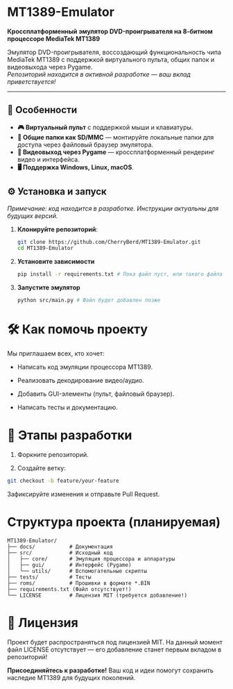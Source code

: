 # MT1389-Emulator
  
**Кроссплатформенный эмулятор DVD-проигрывателя на 8-битном процессоре MediaTek MT1389**  



Эмулятор DVD-проигрывателя, воссоздающий функциональность чипа MediaTek MT1389 с поддержкой виртуального пульта, общих папок и видеовыхода через Pygame.  
*Репозиторий находится в активной разработке — ваш вклад приветствуется!*

---

## 📌 Особенности  
- **🎮 Виртуальный пульт** с поддержкой мыши и клавиатуры.  
- **📂 Общие папки как SD/MMC** — монтируйте локальные папки для доступа через файловый браузер эмулятора.  
- **🎥 Видеовыход через Pygame** — кроссплатформенный рендеринг видео и интерфейса.  
- **🖥️ Поддержка Windows, Linux, macOS**.  

## ⚙️ Установка и запуск  
*Примечание: код находится в разработке. Инструкции актуальны для будущих версий.*  

1. **Клонируйте репозиторий**:  
   ```bash  
   git clone https://github.com/CherryBerd/MT1389-Emulator.git 
   cd MT1389-Emulator
   ```

2. **Установите зависимости**
   ```bash
   pip install -r requirements.txt # Пока файл пуст, или такого файла не существует, требуется добавить Pygame и другие библиотеки
   ```
   
3. **Запустите эмулятор**
   ```bash
   python src/main.py # Файл будет добавлен позже
   ```
   
# 🛠️ Как помочь проекту
Мы приглашаем всех, кто хочет:

* Написать код эмуляции процессора MT1389.

* Реализовать декодирование видео/аудио.

* Добавить GUI-элементы (пульт, файловый браузер).

* Написать тесты и документацию.

# 🔄 Этапы разработки
1. Форкните репозиторий.

2. Создайте ветку:

```bash
git checkout -b feature/your-feature
 ```  
Зафиксируйте изменения и отправьте Pull Request.

# Структура проекта (планируемая)

```plaintext
MT1389-Emulator/  
├── docs/           # Документация  
├── src/            # Исходный код  
│   ├── core/       # Эмуляция процессора и аппаратуры  
│   ├── gui/        # Интерфейс (Pygame)  
│   └── utils/      # Вспомогательные скрипты  
├── tests/          # Тесты
├── roms/           # Прошивки в формате *.BIN
├── requirements.txt (Файл отсутствует!) 
└── LICENSE         # Лицензия MIT (требуется добавление!)
```

# 📜 Лицензия

Проект будет распространяться под лицензией MIT. На данный момент файл LICENSE отсутствует — его добавление станет первым вкладом в репозиторий!

**Присоединяйтесь к разработке!**
Ваш код и идеи помогут сохранить наследие MT1389 для будущих поколений.
